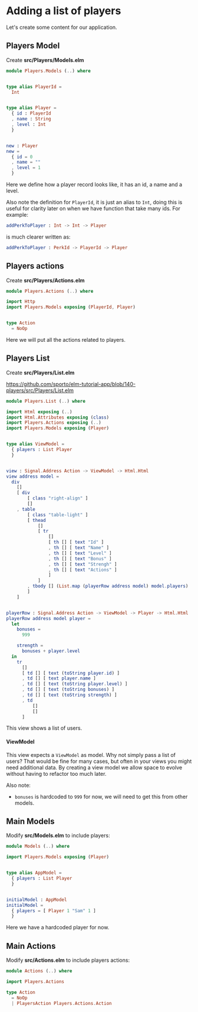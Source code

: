 # Adding a list of players

Let's create some content for our application.

## Players Model

Create __src/Players/Models.elm__

```elm
module Players.Models (..) where


type alias PlayerId =
  Int


type alias Player =
  { id : PlayerId
  , name : String
  , level : Int
  }


new : Player
new =
  { id = 0
  , name = ""
  , level = 1
  }
```

Here we define how a player record looks like, it has an id, a name and a level. 

Also note the definition for `PlayerId`, it is just an alias to `Int`, doing this is useful for clarity later on when we have function that take many ids. For example:

```elm
addPerkToPlayer : Int -> Int -> Player
```

is much clearer written as:

```elm
addPerkToPlayer : PerkId -> PlayerId -> Player
```

## Players actions

Create __src/Players/Actions.elm__

```elm
module Players.Actions (..) where

import Http
import Players.Models exposing (PlayerId, Player)


type Action
  = NoOp
```

Here we will put all the actions related to players.

## Players List

Create __src/Players/List.elm__

<https://github.com/sporto/elm-tutorial-app/blob/140-players/src/Players/List.elm>

```elm
module Players.List (..) where

import Html exposing (..)
import Html.Attributes exposing (class)
import Players.Actions exposing (..)
import Players.Models exposing (Player)


type alias ViewModel =
  { players : List Player
  }


view : Signal.Address Action -> ViewModel -> Html.Html
view address model =
  div
    []
    [ div
        [ class "right-align" ]
        []
    , table
        [ class "table-light" ]
        [ thead
            []
            [ tr
                []
                [ th [] [ text "Id" ]
                , th [] [ text "Name" ]
                , th [] [ text "Level" ]
                , th [] [ text "Bonus" ]
                , th [] [ text "Strengh" ]
                , th [] [ text "Actions" ]
                ]
            ]
        , tbody [] (List.map (playerRow address model) model.players)
        ]
    ]


playerRow : Signal.Address Action -> ViewModel -> Player -> Html.Html
playerRow address model player =
  let
    bonuses =
      999

    strength =
      bonuses + player.level
  in
    tr
      []
      [ td [] [ text (toString player.id) ]
      , td [] [ text player.name ]
      , td [] [ text (toString player.level) ]
      , td [] [ text (toString bonuses) ]
      , td [] [ text (toString strength) ]
      , td
          []
          []
      ]
```

This view shows a list of users. 

#### ViewModel

This view expects a `ViewModel` as model. Why not simply pass a list of users? That would be fine for many cases, but often in your views you might need additional data. By creating a view model we allow space to evolve without having to refactor too much later.

Also note:

- `bonuses` is hardcoded to `999` for now, we will need to get this from other models.

## Main Models

Modify __src/Models.elm__ to include players:

```elm
module Models (..) where

import Players.Models exposing (Player)


type alias AppModel =
  { players : List Player
  }


initialModel : AppModel
initialModel =
  { players = [ Player 1 "Sam" 1 ]
  }
```

Here we have a hardcoded player for now.

## Main Actions

Modify __src/Actions.elm__ to include players actions:

```elm
module Actions (..) where

import Players.Actions

type Action
  = NoOp
  | PlayersAction Players.Actions.Action
```